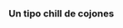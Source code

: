 ### Un tipo chill de cojones 

<!--
**Miguel1281/Miguel1281** is a ✨ _special_ ✨ repository because its `README.md` (this file) appears on your GitHub profile.

Here are some ideas to get you started:
-Hola mundo, futuro senior de prolog 
